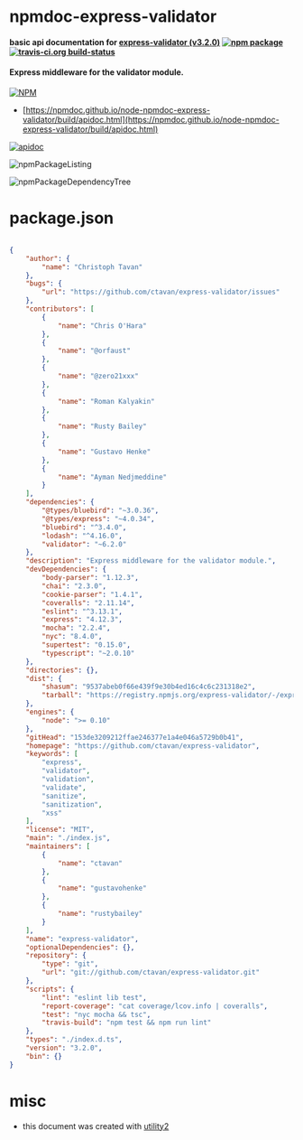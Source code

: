 # npmdoc-express-validator

#### basic api documentation for  [express-validator (v3.2.0)](https://github.com/ctavan/express-validator)  [![npm package](https://img.shields.io/npm/v/npmdoc-express-validator.svg?style=flat-square)](https://www.npmjs.org/package/npmdoc-express-validator) [![travis-ci.org build-status](https://api.travis-ci.org/npmdoc/node-npmdoc-express-validator.svg)](https://travis-ci.org/npmdoc/node-npmdoc-express-validator)

#### Express middleware for the validator module.

[![NPM](https://nodei.co/npm/express-validator.png?downloads=true&downloadRank=true&stars=true)](https://www.npmjs.com/package/express-validator)

- [https://npmdoc.github.io/node-npmdoc-express-validator/build/apidoc.html](https://npmdoc.github.io/node-npmdoc-express-validator/build/apidoc.html)

[![apidoc](https://npmdoc.github.io/node-npmdoc-express-validator/build/screenCapture.buildCi.browser.%252Ftmp%252Fbuild%252Fapidoc.html.png)](https://npmdoc.github.io/node-npmdoc-express-validator/build/apidoc.html)

![npmPackageListing](https://npmdoc.github.io/node-npmdoc-express-validator/build/screenCapture.npmPackageListing.svg)

![npmPackageDependencyTree](https://npmdoc.github.io/node-npmdoc-express-validator/build/screenCapture.npmPackageDependencyTree.svg)



# package.json

```json

{
    "author": {
        "name": "Christoph Tavan"
    },
    "bugs": {
        "url": "https://github.com/ctavan/express-validator/issues"
    },
    "contributors": [
        {
            "name": "Chris O'Hara"
        },
        {
            "name": "@orfaust"
        },
        {
            "name": "@zero21xxx"
        },
        {
            "name": "Roman Kalyakin"
        },
        {
            "name": "Rusty Bailey"
        },
        {
            "name": "Gustavo Henke"
        },
        {
            "name": "Ayman Nedjmeddine"
        }
    ],
    "dependencies": {
        "@types/bluebird": "~3.0.36",
        "@types/express": "~4.0.34",
        "bluebird": "^3.4.0",
        "lodash": "^4.16.0",
        "validator": "~6.2.0"
    },
    "description": "Express middleware for the validator module.",
    "devDependencies": {
        "body-parser": "1.12.3",
        "chai": "2.3.0",
        "cookie-parser": "1.4.1",
        "coveralls": "2.11.14",
        "eslint": "^3.13.1",
        "express": "4.12.3",
        "mocha": "2.2.4",
        "nyc": "8.4.0",
        "supertest": "0.15.0",
        "typescript": "~2.0.10"
    },
    "directories": {},
    "dist": {
        "shasum": "9537abeb0f66e439f9e30b4ed16c4c6c231318e2",
        "tarball": "https://registry.npmjs.org/express-validator/-/express-validator-3.2.0.tgz"
    },
    "engines": {
        "node": ">= 0.10"
    },
    "gitHead": "153de3209212ffae246377e1a4e046a5729b0b41",
    "homepage": "https://github.com/ctavan/express-validator",
    "keywords": [
        "express",
        "validator",
        "validation",
        "validate",
        "sanitize",
        "sanitization",
        "xss"
    ],
    "license": "MIT",
    "main": "./index.js",
    "maintainers": [
        {
            "name": "ctavan"
        },
        {
            "name": "gustavohenke"
        },
        {
            "name": "rustybailey"
        }
    ],
    "name": "express-validator",
    "optionalDependencies": {},
    "repository": {
        "type": "git",
        "url": "git://github.com/ctavan/express-validator.git"
    },
    "scripts": {
        "lint": "eslint lib test",
        "report-coverage": "cat coverage/lcov.info | coveralls",
        "test": "nyc mocha && tsc",
        "travis-build": "npm test && npm run lint"
    },
    "types": "./index.d.ts",
    "version": "3.2.0",
    "bin": {}
}
```



# misc
- this document was created with [utility2](https://github.com/kaizhu256/node-utility2)
